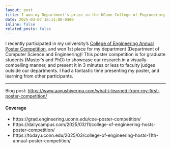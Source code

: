 ```yaml
---
layout: post
title: I won my Department’s prize in the UConn College of Engineering poster competition!
date: 2025-03-07 16:11:00-0400
inline: false
related_posts: false
---
```


I recently participated in my university’s [College of Engineering Annual Poster Competition](https://grad.engineering.uconn.edu/coe-poster-competition/), and won 1st place for my department (Department of Computer Science and Engineering)! This poster competition is for graduate students (Master’s and PhD) to showcase our research in a visually-compelling manner, and present it in 3 minutes or less to faculty judges outside our departments. I had a fantastic time presenting my poster, and learning from other participants.

---

Blog post: https://www.aayushiverma.com/what-i-learned-from-my-first-poster-competition/

#### Coverage

<ul>
    <li>https://grad.engineering.uconn.edu/coe-poster-competition/</li>
    <li>https://dailycampus.com/2025/03/11/college-of-engineering-hosts-poster-competition/</li>
    <li>https://today.uconn.edu/2025/03/college-of-engineering-hosts-11th-annual-poster-competition/</li>
</ul>
